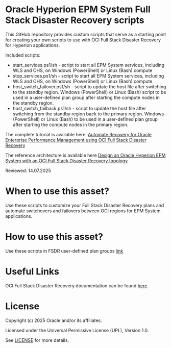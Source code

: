 # Oracle Hyperion EPM System Full Stack Disaster Recovery scripts

This GitHub repository provides custom scripts that serve as a starting point for creating your own scripts to use with OCI Full Stack Disaster Recovery for Hyperion applications.

Included scripts:
- start_services.ps1/sh - script to start all EPM System services, including WLS and OHS, on Windows (PowerShell) or Linux (Bash) compute
- stop_services.ps1/sh - script to start all EPM System services, including WLS and OHS, on Windows (PowerShell) or Linux (Bash) compute
- host_switch_failover.ps1/sh - script to update the host file after switching to the standby region. Windows (PowerShell) or Linux (Bash) script to be used in a user-defined plan group after starting the compute nodes in the standby region.
- host_switch_failback.ps1/sh - script to update the host file after switching from the standby region back to the primary region. Windows (PowerShell) or Linux (Bash) to be used in a user-defined plan group after starting the compute nodes in the primary region.

The complete tutorial is available here: [Automate Recovery for Oracle Enterprise Performance Management using OCI Full Stack Disaster Recovery](https://docs.oracle.com/en/learn/fsdr-integration-epm/)

The reference architecture is available here [Design an Oracle Hyperion EPM System with an OCI Full Stack Disaster Recovery topology](https://docs.oracle.com/en/solutions/epm-dr-arch-oci/index.html)

Reviewed: 14.07.2025

# When to use this asset?

Use these scripts to customize your Full Stack Disaster Recovery plans and automate switchovers and failovers between OCI regions for EPM System applications.

# How to use this asset?

Use these scripts in FSDR user-defined plan groups [link](https://docs.oracle.com/en-us/iaas/disaster-recovery/doc/add-user-defined-plan-groups.html)

# Useful Links

OCI Full Stack Disaster Recovery documentation can be found [here](https://docs.oracle.com/en-us/iaas/disaster-recovery/index.html) .

# License

Copyright (c) 2025 Oracle and/or its affiliates.

Licensed under the Universal Permissive License (UPL), Version 1.0.

See [LICENSE](https://github.com/oracle-devrel/technology-engineering/blob/main/LICENSE) for more details.
